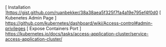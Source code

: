 [ Installation ]https://gist.github.com/ruanbekker/38a38aea5f325f7fa4a19e795ef4f0d0
[ Kubenetes Admin Page ] https://github.com/kubernetes/dashboard/wiki/Access-control#admin-privileges
[ Expose Containers Port ] https://kubernetes.io/docs/tasks/access-application-cluster/service-access-application-cluster/
